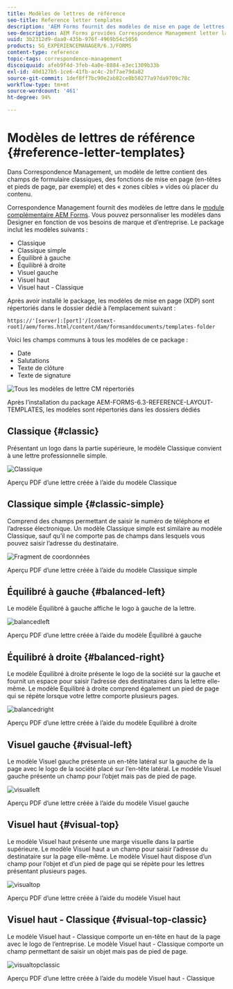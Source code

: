 ```yaml
---
title: Modèles de lettres de référence
seo-title: Reference letter templates
description: 'AEM Forms fournit des modèles de mise en page de lettres Correspondence Management que vous pouvez utiliser pour créer rapidement des lettres. '
seo-description: AEM Forms provides Correspondence Management letter layout templates that you can use to create letters quickly.
uuid: 3b2312d9-daa0-435b-976f-4969b54c5056
products: SG_EXPERIENCEMANAGER/6.3/FORMS
content-type: reference
topic-tags: correspondence-management
discoiquuid: afeb9f4d-3feb-4a0e-8884-e3ec1309b33b
exl-id: 40d127b5-1ce6-41fb-ac4c-2bf7ae79da82
source-git-commit: 1def8ff7bc90e2ab82ce8b50277a97da9709c78c
workflow-type: tm+mt
source-wordcount: '461'
ht-degree: 94%

---
```


# Modèles de lettres de référence {#reference-letter-templates}

Dans Correspondence Management, un modèle de lettre contient des champs de formulaire classiques, des fonctions de mise en page (en-têtes et pieds de page, par exemple) et des « zones cibles » vides où placer du contenu.

Correspondence Management fournit des modèles de lettre dans le [module complémentaire AEM Forms](https://experienceleague.adobe.com/docs/experience-manager-release-information/aem-release-updates/forms-updates/aem-forms-releases.html?lang=en). Vous pouvez personnaliser les modèles dans Designer en fonction de vos besoins de marque et d’entreprise. Le package inclut les modèles suivants :

* Classique
* Classique simple
* Équilibré à gauche
* Équilibré à droite
* Visuel gauche
* Visuel haut
* Visuel haut - Classique

Après avoir installé le package, les modèles de mise en page (XDP) sont répertoriés dans le dossier dédié à l’emplacement suivant :

`https://'[server]:[port]'/[context-root]/aem/forms.html/content/dam/formsanddocuments/templates-folder`

Voici les champs communs à tous les modèles de ce package :

* Date 
* Salutations
* Texte de clôture
* Texte de signature

![Tous les modèles de lettre CM répertoriés](assets/templatescorrespondence.png)

Après l’installation du package AEM-FORMS-6.3-REFERENCE-LAYOUT-TEMPLATES, les modèles sont répertoriés dans les dossiers dédiés

## Classique {#classic}

Présentant un logo dans la partie supérieure, le modèle Classique convient à une lettre professionnelle simple.

![Classique](assets/classic.png)

Aperçu PDF d’une lettre créée à l’aide du modèle Classique

## Classique simple {#classic-simple}

Comprend des champs permettant de saisir le numéro de téléphone et l’adresse électronique. Un modèle Classique simple est similaire au modèle Classique, sauf qu’il ne comporte pas de champs dans lesquels vous pouvez saisir l’adresse du destinataire.

![Fragment de coordonnées](assets/classicsimple.png)

Aperçu PDF d’une lettre créée à l’aide du modèle Classique simple

## Équilibré à gauche {#balanced-left}

Le modèle Équilibré à gauche affiche le logo à gauche de la lettre.

![balancedleft](assets/balancedleft.png)

Aperçu PDF d’une lettre créée à l’aide du modèle Équilibré à gauche

## Équilibré à droite {#balanced-right}

Le modèle Équilibré à droite présente le logo de la société sur la gauche et fournit un espace pour saisir l’adresse des destinataires dans la lettre elle-même. Le modèle Equilibré à droite comprend également un pied de page qui se répète lorsque votre lettre comporte plusieurs pages.

![balancedright](assets/balancedright.png)

Aperçu PDF d’une lettre créée à l’aide du modèle Equilibré à droite

## Visuel gauche {#visual-left}

Le modèle Visuel gauche présente un en-tête latéral sur la gauche de la page avec le logo de la société placé sur l’en-tête latéral. Le modèle Visuel gauche présente un champ pour l’objet mais pas de pied de page.

![visualleft](assets/visualleft.png)

Aperçu PDF d’une lettre créée à l’aide du modèle Visuel gauche

## Visuel haut {#visual-top}

Le modèle Visuel haut présente une marge visuelle dans la partie supérieure. Le modèle Visuel haut a un champ pour saisir l’adresse du destinataire sur la page elle-même. Le modèle Visuel haut dispose d’un champ pour l’objet et d’un pied de page qui se répète pour les lettres présentant plusieurs pages.

![visualtop](assets/visualtop.png)

Aperçu PDF d’une lettre créée à l’aide du modèle Visuel haut

## Visuel haut - Classique {#visual-top-classic}

Le modèle Visuel haut - Classique comporte un en-tête en haut de la page avec le logo de l’entreprise. Le modèle Visuel haut - Classique comporte un champ permettant de saisir un objet mais pas de pied de page.

![visualtopclassic](assets/visualtopclassic.png)

Aperçu PDF d’une lettre créée à l’aide du modèle Visuel haut - Classique
